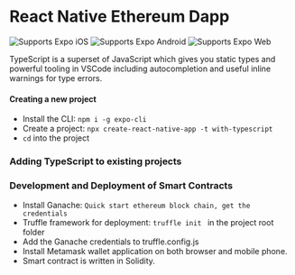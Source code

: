 # React Native Ethereum Dapp

<p>
  <!-- iOS -->
  <img alt="Supports Expo iOS" longdesc="Supports Expo iOS" src="https://img.shields.io/badge/iOS-4630EB.svg?style=flat-square&logo=APPLE&labelColor=999999&logoColor=fff" />
  <!-- Android -->
  <img alt="Supports Expo Android" longdesc="Supports Expo Android" src="https://img.shields.io/badge/Android-4630EB.svg?style=flat-square&logo=ANDROID&labelColor=A4C639&logoColor=fff" />
  <!-- Web -->
  <img alt="Supports Expo Web" longdesc="Supports Expo Web" src="https://img.shields.io/badge/web-4630EB.svg?style=flat-square&logo=GOOGLE-CHROME&labelColor=4285F4&logoColor=fff" />
</p>

TypeScript is a superset of JavaScript which gives you static types and powerful tooling in VSCode including autocompletion and useful inline warnings for type errors.

#### Creating a new project

- Install the CLI: `npm i -g expo-cli`
- Create a project: `npx create-react-native-app -t with-typescript`
- `cd` into the project

### Adding TypeScript to existing projects

### Development and Deployment of Smart Contracts

- Install Ganache: `Quick start ethereum block chain, get the credentials`
- Truffle framework for deployment: `truffle init ` in the project root folder
- Add the Ganache credentials to truffle.config.js
- Install Metamask wallet application on both browser and mobile phone.
- Smart contract is written in Solidity. 
